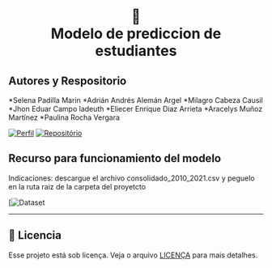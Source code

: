 <h1 align="center">
📄<br>Modelo de prediccion de estudiantes
</h1>

## Autores y Respositorio

*Selena Padilla Marin
*Adrián Andrés Alemán Argel
*Milagro Cabeza Causil
*Jhon Eduar Campo ladeuth
*Eliecer Enrique Diaz Arrieta
*Aracelys Muñoz Martínez
*Paulina Rocha Vergara

[![Perfil](https://img.shields.io/badge/perfil%20-%23323330.svg?&style=for-the-badge&logo=perfil&logoColor=black&color=F745B5)](https://github.com/SelenaPadilla27)
[![Repositório](https://img.shields.io/badge/repositório%20-%23323330.svg?&style=for-the-badge&logo=repositório&logoColor=black&color=8000FF)](https://github.com/SelenaPadilla27/Modelo-Predictivo-en-Python)


## Recurso para funcionamiento del modelo

Indicaciones: descargue el archivo consolidado_2010_2021.csv y peguelo en la ruta raiz de la carpeta del proyetcto

[![Dataset](https://drive.google.com/drive/folders/1-FEul0vOsvGPFkInXSZmq-c38mHQdbui?usp=sharing)

---


## 🍜 Licencia

Esse projeto está sob licença. Veja o arquivo [LICENÇA](LICENSE.md) para mais detalhes.<br>
